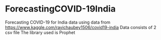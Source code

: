 # ForecastingCOVID-19India
Forecasting COVID-19 for India data using data from https://www.kaggle.com/ravichaubey1506/covid19-india
Data consists of 2 csv file
The library used is Prophet
